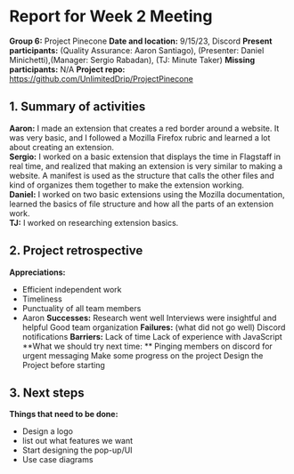 # **Report for Week 2 Meeting**
**Group 6:** Project Pinecone
**Date and location:** 9/15/23, Discord
**Present participants:** (Quality Assurance: Aaron Santiago), (Presenter: Daniel Minichetti),(Manager: Sergio Rabadan), (TJ: Minute Taker)
**Missing participants:** N/A
**Project repo:** https://github.com/UnlimitedDrip/ProjectPinecone
## **1. Summary of activities**
**Aaron:** I made an extension that creates a red border around a website. It was very basic, and I followed a Mozilla Firefox rubric and learned a lot about creating an extension.<br>
**Sergio:** I worked on a basic extension that displays the time in Flagstaff in real time, and realized that making an extension is very similar to making a website. A manifest is used as the structure that calls the other files and kind of organizes them together to make the extension working.<br>
**Daniel:** I worked on two basic extensions using the Mozilla documentation, learned the basics of file structure and how all the parts of an extension work. <br>
**TJ:** I worked on researching extension basics.<br>
## **2. Project retrospective**
**Appreciations:**
- Efficient independent work
- Timeliness
- Punctuality of all team members
- Aaron 
**Successes:**
Research went well
Interviews were insightful and helpful
Good team organization
**Failures:** (what did not go well)
Discord notifications
**Barriers:** 
Lack of time
Lack of experience with JavaScript
**What we should try next time: ** 
Pinging members on discord for urgent messaging
Make some progress on the project
Design the Project before starting

## **3. Next steps**
**Things that need to be done:**
- Design a logo
- list out what features we want
- Start designing the pop-up/UI
- Use case diagrams
